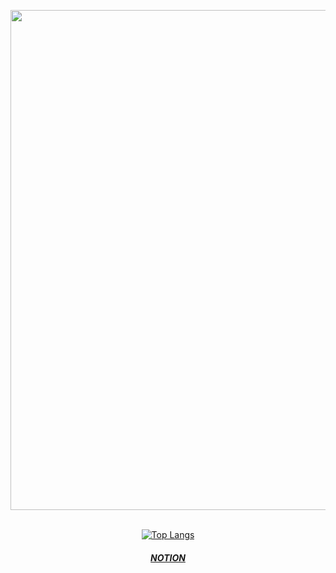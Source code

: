 
<!--
**klmhyeonwoo/klmhyeonwoo** is a ✨ _special_ ✨ repository because its `README.md` (this file) appears on your GitHub profile.

Here are some ideas to get you started:

- 🔭 I’m currently working on ...
- 🌱 I’m currently learning ...
- 👯 I’m looking to collaborate on ...
- 🤔 I’m looking for help with ...

- 📫 How to reach me: ...
- 😄 Pronouns: ...
- ⚡ Fun fact: ...
-->



<div align="center">

<img width="800px" height="auto" src="https://user-images.githubusercontent.com/19422885/177278564-286e9b26-6fa7-4b34-8812-f32e53e3875a.png"></img>
<br/><br/>

[![Top Langs](https://github-readme-stats.vercel.app/api/top-langs/?username=klmhyeonwoo&layout=compact)](https://github.com/anuraghazra/github-readme-stats)

##### <a target='_blank' href="https://bedecked-hosta-ff2.notion.site/klm-hyeon-woo-Portfolio-e85001f474004e92849d1120a8e4b1af">NOTION</a>

</div>

